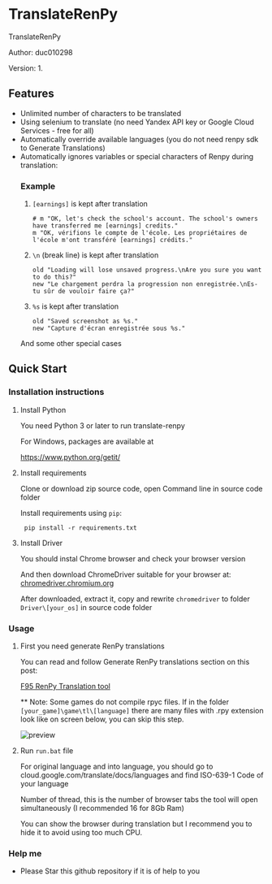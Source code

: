 # TranslateRenPy
TranslateRenPy

Author: duc010298

Version: 1.

## Features

- Unlimited number of characters to be translated
- Using selenium to translate (no need Yandex API key or Google Cloud Services - free for all)
- Automatically override available languages (you do not need renpy sdk to Generate Translations)
- Automatically ignores variables or special characters of Renpy during translation:
    ### Example
    1. `[earnings]` is kept after translation
        ```
        # m "OK, let's check the school's account. The school's owners have transferred me [earnings] credits."
        m "OK, vérifions le compte de l'école. Les propriétaires de l'école m'ont transféré [earnings] crédits."
        ```
    2. `\n` (break line) is kept after translation
        ```
        old "Loading will lose unsaved progress.\nAre you sure you want to do this?"
        new "Le chargement perdra la progression non enregistrée.\nEs-tu sûr de vouloir faire ça?"
        ```
    3. `%s` is kept after translation
        ```
        old "Saved screenshot as %s."
        new "Capture d'écran enregistrée sous %s."
        ```
    And some other special cases

## Quick Start

### Installation instructions

1. Install Python

    You need Python 3 or later to run translate-renpy
    
    For Windows, packages are available at
    
    https://www.python.org/getit/

2. Install requirements

    Clone or download zip source code, open Command line in source code folder
    
    Install requirements using `pip`:
    
        pip install -r requirements.txt

3. Install Driver

    You should instal Chrome browser and check your browser version
    
    And then download ChromeDriver suitable for your browser at: [chromedriver.chromium.org](https://chromedriver.chromium.org/)
    
    After downloaded, extract it, copy and rewrite `chromedriver` to folder `Driver\[your_os]` in source code folder

### Usage

1. First you need generate RenPy translations

    You can read and follow Generate RenPy translations section on this post: 
    
    [F95 RenPy Translation tool](https://f95zone.to/threads/renpy-translation-tool.21920/)

    ** Note: Some games do not compile rpyc files. If in the folder `[your_game]\game\tl\[language]` there are many files with .rpy extension look like on screen below, you can skip this step.
    
    ![preview](https://i.imgur.com/qwSUosi.png)
    
2. Run `run.bat` file

    For original language and into language, you should go to cloud.google.com/translate/docs/languages and find ISO-639-1 Code of your language

    Number of thread, this is the number of browser tabs the tool will open simultaneously (I recommended 16 for 8Gb Ram)

    You can show the browser during translation but I recommend you to hide it to avoid using too much CPU.

### Help me
- Please Star this github repository if it is of help to you
